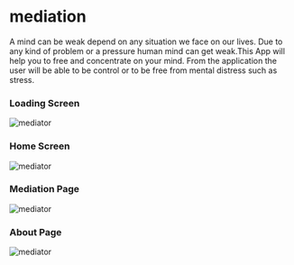 # mediation

A mind can be weak depend on any situation we face on our lives. Due to any kind of problem or a pressure human mind can get weak.This App will help you to free and concentrate on your mind. From the application the user will be able to be control or to be free from mental distress such as stress.

### Loading Screen
![mediator](https://github.com/pasindu-nawodya/Calmo-Mediation-App/blob/master/assets/screenshot/loading.png)

### Home Screen
![mediator](https://github.com/pasindu-nawodya/Calmo-Mediation-App/blob/master/assets/screenshot/home.png)

### Mediation Page
![mediator](https://github.com/pasindu-nawodya/Calmo-Mediation-App/blob/master/assets/screenshot/mediation.png)

### About Page
![mediator](https://github.com/pasindu-nawodya/Calmo-Mediation-App/blob/master/assets/screenshot/about.png)

